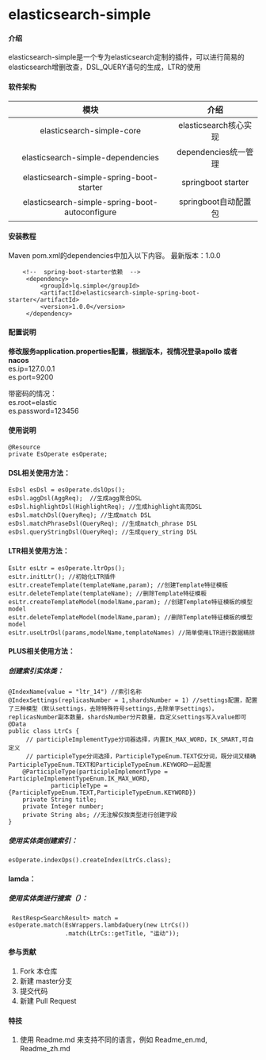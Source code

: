 # elasticsearch-simple

#### 介绍
elasticsearch-simple是一个专为elasticsearch定制的插件，可以进行简易的elasticsearch增删改查，DSL_QUERY语句的生成，LTR的使用
#### 软件架构
|                      模块                      |         介绍          |
| :--------------------------------------------: | :-------------------: |
|           elasticsearch-simple-core            | elasticsearch核心实现 |
|       elasticsearch-simple-dependencies        | dependencies统一管理  |
|    elasticsearch-simple-spring-boot-starter    |  springboot starter   |
| elasticsearch-simple-spring-boot-autoconfigure | springboot自动配置包  |

#### 安装教程

Maven
pom.xml的dependencies中加入以下内容。
最新版本：1.0.0
```
    <!--  spring-boot-starter依赖  -->
     <dependency>
         <groupId>lq.simple</groupId>
         <artifactId>elasticsearch-simple-spring-boot-starter</artifactId>
         <version>1.0.0</version>
     </dependency>
```

#### 配置说明
**修改服务application.properties配置，根据版本，视情况登录apollo 或者 nacos**   
es.ip=127.0.0.1  
es.port=9200  

带密码的情况：  
es.root=elastic  
es.password=123456  

#### 使用说明

```
@Resource
private EsOperate esOperate;
```

#### DSL相关使用方法：

```
EsDsl esDsl = esOperate.dslOps();
esDsl.aggDsl(AggReq);  //生成agg聚合DSL
esDsl.highlightDsl(HighlightReq); //生成highlight高亮DSL
esDsl.matchDsl(QueryReq); //生成match DSL
esDsl.matchPhraseDsl(QueryReq); //生成match_phrase DSL
esDsl.queryStringDsl(QueryReq); //生成query_string DSL
```

#### LTR相关使用方法：

```
EsLtr esLtr = esOperate.ltrOps();
esLtr.initLtr(); //初始化LTR插件
esLtr.createTemplate(templateName,param); //创建Template特征模板
esLtr.deleteTemplate(templateName); //删除Template特征模板
esLtr.createTemplateModel(modelName,param); //创建Template特征模板的模型model
esLtr.deleteTemplateModel(modelName,param); //删除Template特征模板的模型model
esLtr.useLtrDsl(params,modelName,templateNames) //简单使用LTR进行数据精排
```

#### PLUS相关使用方法：

##### 创建索引实体类：

```
@IndexName(value = "ltr_14") //索引名称
@IndexSettings(replicasNumber = 1,shardsNumber = 1) //settings配置，配置了三种模型（默认settings，去除特殊符号settings,去除单字settings），replicasNumber副本数量，shardsNumber分片数量，自定义settings写入value即可
@Data
public class LtrCs {
     // participleImplementType分词器选择，内置IK_MAX_WORD，IK_SMART,可自定义
     // participleType分词选择，ParticipleTypeEnum.TEXT仅分词，既分词又精确ParticipleTypeEnum.TEXT和ParticipleTypeEnum.KEYWORD一起配置
    @ParticipleType(participleImplementType = ParticipleImplementTypeEnum.IK_MAX_WORD,
            participleType = {ParticipleTypeEnum.TEXT,ParticipleTypeEnum.KEYWORD})
    private String title;
    private Integer number;
    private String abs; //无注解仅按类型进行创建字段
}
```

##### 使用实体类创建索引：

```
esOperate.indexOps().createIndex(LtrCs.class);
```

#### lamda：

##### 使用实体类进行搜索（）：

```
 RestResp<SearchResult> match = esOperate.match(EsWrappers.lambdaQuery(new LtrCs())
                .match(LtrCs::getTitle, "运动"));
```

#### 参与贡献

1.  Fork 本仓库
2.  新建 master分支
3.  提交代码
4.  新建 Pull Request


#### 特技

1.  使用 Readme.md 来支持不同的语言，例如 Readme\_en.md, Readme\_zh.md
